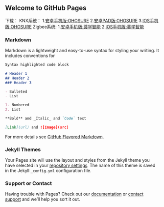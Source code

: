 ## Welcome to GitHub Pages

下载：
KNX系统：
1.[安卓手机版:OHOSURE](https://github.com/moviestyle/ohosure/edit/master/README.) 
2.[安卓PAD版:OHOSURE](https://github.com/moviestyle/ohosure/edit/master/README.) 
3.[IOS手机版:OHOSURE](https://github.com/moviestyle/ohosure/edit/master/README.) 
Zigbee系统:
1.[安卓手机版:荟学智能](https://github.com/moviestyle/ohosure/edit/master/README.) 
2.[iOS手机版:荟学智能](https://github.com/moviestyle/ohosure/edit/master/README.) 


### Markdown

Markdown is a lightweight and easy-to-use syntax for styling your writing. It includes conventions for

```markdown
Syntax highlighted code block

# Header 1
## Header 2
### Header 3

- Bulleted
- List

1. Numbered
2. List

**Bold** and _Italic_ and `Code` text

[Link](url) and ![Image](src)
```

For more details see [GitHub Flavored Markdown](https://guides.github.com/features/mastering-markdown/).

### Jekyll Themes

Your Pages site will use the layout and styles from the Jekyll theme you have selected in your [repository settings](https://github.com/moviestyle/ohosure/settings). The name of this theme is saved in the Jekyll `_config.yml` configuration file.

### Support or Contact

Having trouble with Pages? Check out our [documentation](https://help.github.com/categories/github-pages-basics/) or [contact support](https://github.com/contact) and we’ll help you sort it out.
